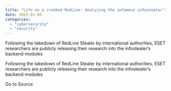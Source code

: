 ```yaml
---
title: "Life on a crooked RedLine: Analyzing the infamous infostealer’s backend"
date: 2025-01-03
categories: 
  - "cybersecurity"
  - "security"
---
```


Following the takedown of RedLine Stealer by international authorities, ESET researchers are publicly releasing their research into the infostealer’s backend modules

Following the takedown of RedLine Stealer by international authorities, ESET researchers are publicly releasing their research into the infostealer’s backend modules

Go to Source
